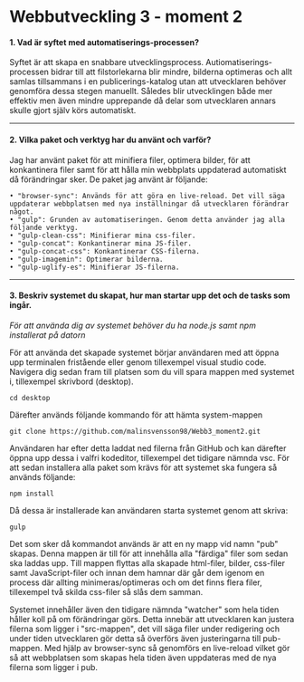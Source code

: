 # Webbutveckling 3 - moment 2

#### 1. Vad är syftet med automatiserings-processen? 

Syftet är att skapa en snabbare utvecklingsprocess.
Autiomatiserings-processen bidrar till att filstorlekarna blir mindre, bilderna optimeras och allt samlas tillsammans i en publicerings-katalog utan att utvecklaren behöver genomföra dessa stegen manuellt. Således blir utvecklingen både mer effektiv men även mindre upprepande då delar som utvecklaren annars skulle gjort själv körs automatiskt. 

***

 #### 2. Vilka paket och verktyg har du använt och varför? 
Jag har använt paket för att minifiera filer, optimera bilder, för att konkantinera filer samt för att hålla min 
webbplats uppdaterad automatiskt då förändringar sker. De paket jag använt är följande: 

```
• "browser-sync": Används för att göra en live-reload. Det vill säga uppdaterar webbplatsen med nya inställningar då utvecklaren förändrar något.
• "gulp": Grunden av automatiseringen. Genom detta använder jag alla följande verktyg. 
• "gulp-clean-css": Minifierar mina css-filer.
• "gulp-concat": Konkantinerar mina JS-filer.
• "gulp-concat-css": Konkantinerar CSS-filerna.
• "gulp-imagemin": Optimerar bilderna.
• "gulp-uglify-es": Minifierar JS-filerna.
```
***

#### 3. Beskriv systemet du skapat, hur man startar upp det och de tasks som ingår. 
*För att använda dig av systemet behöver du ha node.js samt npm installerat på datorn* 

För att använda det skapade systemet börjar användaren med att öppna upp terminalen fristående eller genom tillexempel visual studio code. Navigera dig sedan fram till platsen som du vill spara mappen med systemet i, tillexempel skrivbord (desktop). 
```
cd desktop 
```
Därefter används följande kommando för att hämta system-mappen
```
git clone https://github.com/malinsvensson98/Webb3_moment2.git 
```
Användaren har efter detta laddat ned filerna från GitHub och kan därefter öppna upp dessa i valfri kodeditor, tillexempel det tidigare nämnda vsc. 
För att sedan installera alla paket som krävs för att systemet ska fungera så används följande: 
```
npm install 
```
Då dessa är installerade kan användaren starta systemet genom att skriva:
```
gulp 
```
Det som sker då kommandot används är att en ny mapp vid namn "pub" skapas. 
Denna mappen är till för att innehålla alla "färdiga" filer som sedan ska laddas upp. 
Till mappen flyttas alla skapade html-filer, bilder, css-filer samt JavaScript-filer och innan dem hamnar där går dem igenom en process där allting minimeras/optimeras och om det finns flera filer, tillexempel två skilda css-filer så slås dem samman. 

Systemet innehåller även den tidigare nämnda "watcher" som hela tiden håller koll på om förändringar görs. Detta innebär att utvecklaren kan justera filerna som ligger i "src-mappen", det vill säga filer under redigering och under tiden utvecklaren gör detta så överförs även justeringarna till pub-mappen. 
Med hjälp av browser-sync så genomförs en live-reload vilket gör så att webbplatsen som skapas hela tiden även uppdateras med de nya filerna som ligger i pub. 


